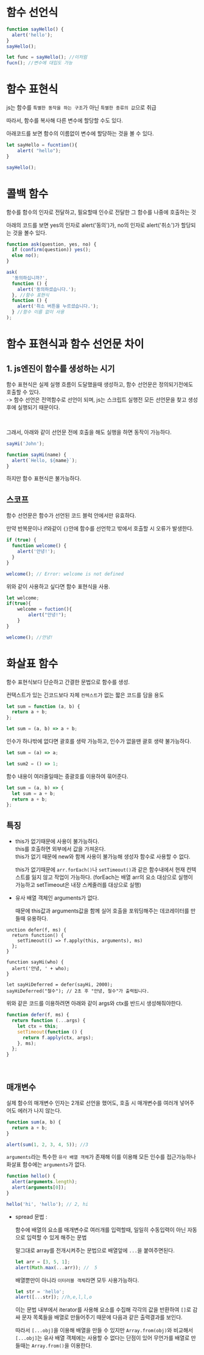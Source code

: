 # 함수 선언식

```js
function sayHello() {
  alert('hello');
}
sayHello();

let func = sayHello(); //이처럼
fucn(); //변수에 대입도 가능
```

# 함수 표현식

js는 함수를 `특별한 동작을 하는 구조`가 아닌 `특별한 종류의 값`으로 취급

따라서, 함수를 복사해 다른 변수에 할당할 수도 있다.

아래코드를 보면 함수의 이름없이 변수에 할당하는 것을 볼 수 있다.

```js
let sayHello = fucntion(){
    alert( "hello");
}

sayHello();
```

# 콜백 함수

함수를 함수의 인자로 전달하고, 필요할때 인수로 전달한 그 함수를 나중에 호출하는 것

아래의 코드를 보면 yes의 인자로 alert('동의')가, no의 인자로 alert('취소')가 할당되는 것을 볼수 있다.

```js
function ask(question, yes, no) {
  if (confirm(question)) yes();
  else no();
}

ask(
  '동의하십니까?',
  function () {
    alert('동의하셨습니다.');
  }, //함수 표현식
  function () {
    alert('취소 버튼을 누르셨습니다.');
  } //함수 이름 없이 사용
);
```

# 함수 표현식과 함수 선언문 차이

## 1. js엔진이 함수를 생성하는 시기

함수 표현식은 실제 실행 흐름이 도달했을때 생성하고, 함수 선언문은 정의되기전에도 호출할 수 있다.
<br>
-> 함수 선언은 전역함수로 선언이 되며, js는 스크립트 실행전 모든 선언문을 찾고 생성후에 실행되기 때문이다.

<br>

그래서, 아래와 같이 선언문 전에 호출을 해도 실행을 하면 동작이 가능하다.

```js
sayHi('John');

function sayHi(name) {
  alert(`Hello, ${name}`);
}
```

하지만 함수 표현식은 불가능하다.

## 스코프

함수 선언문은 함수가 선언된 코드 블럭 안에서만 유효하다.

만약 반복문이나 if와같이 `{}`안에 함수를 선언학고 밖에서 호출할 시 오류가 발생한다.

```js
if (true) {
  function welcome() {
    alert('안녕!');
  }
}

welcome(); // Error: welcome is not defined
```

위와 같이 사용하고 싶다면 함수 표현식을 사용.

```js
let welcome;
if(true){
    welcome = fuction(){
        alert("안녕!");
    }
}

welcome(); //안녕!
```

# 화살표 함수

함수 표현식보다 단순하고 간결한 문법으로 함수를 생성.

컨택스트가 있는 긴코드보다 자체 `컨텍스트`가 없는 짧은 코드를 담을 용도

```js
let sum = function (a, b) {
  return a + b;
};
```

```js
let sum = (a, b) => a + b;
```

인수가 하나밖에 없다면 괄호를 생략 가능하고, 인수가 없을땐 괄호 생략 불가능하다.

```js
let sum = (a) => a;

let sum2 = () => 1;
```

함수 내용이 여러줄일때는 중괄호를 이용하여 묶어준다.

```js
let sum = (a, b) => {
  let sum = a + b;
  return a + b;
};
```

## 특징

- this가 없기때문에 사용이 불가능하다.
  <br>this를 호출하면 외부에서 값을 가져온다.
  <br>this가 없기 때문에 new와 함께 사용이 불가능해 생성자 함수로 사용할 수 없다.

  this가 없기때문에 `arr.forEach()`나 `setTimeout()`과 같은 함수내에서 현재 컨텍스트를 잃지 않고 작업이 가능하다. (forEach는 배열 arr의 요소 대상으로 실행이 가능하고 setTimeout은 내장 스케줄러를 대상으로 실행)

- 유사 배열 객체인 arguments가 없다.

  때문에 this값과 arguments값을 함께 실어 호출을 포워딩해주는 데코레이터를 만들때 유용하다.

```
unction defer(f, ms) {
  return function() {
    setTimeout(() => f.apply(this, arguments), ms)
  };
}

function sayHi(who) {
  alert('안녕, ' + who);
}

let sayHiDeferred = defer(sayHi, 2000);
sayHiDeferred("철수"); // 2초 후 "안녕, 철수"가 출력됩니다.
```

위와 같은 코드를 이용하려면 아래와 같이 args와 ctx를 반드시 생성해줘야한다.

```js
function defer(f, ms) {
  return function (...args) {
    let ctx = this;
    setTimeout(function () {
      return f.apply(ctx, args);
    }, ms);
  };
}
```

<br>

## 매개변수

실제 함수의 매개변수 인자는 2개로 선언을 했어도, 호출 시 매개변수를 여러개 넣어주어도 에러가 나지 않는다.

```js
function sum(a, b) {
  return a + b;
}

alert(sum(1, 2, 3, 4, 5)); //3
```

`arguments`라는 특수한 `유사 배열 객체`가 존재해 이를 이용해 모든 인수를 접근가능하나 화살표 함수에는 `arguments`가 없다.

```js
function hello() {
  alert(arguments.length);
  alert(arguments[0]);
}

hello('hi', 'hello'); // 2, hi
```

- spread 문법 :

  함수에 배열의 요소를 매개변수로 여러개를 입력할때, 일일히 수동입력이 아닌 자동으로 입력할 수 있게 해주는 문법

  말그대로 array를 전개시켜주는 문법으로 배열앞에 `...`을 붙여주면된다.

  ```js
  let arr = [3, 5, 1];
  alert(Math.max(...arr)); //  5
  ```

  배열뿐만이 아니라 `이터러블 객체`라면 모두 사용가능하다.

  ```js
  let str = 'hello';
  alert([...str]); //h,e,l,l,o
  ```

  이는 문법 내부에서 iterator를 사용해 요소를 수집해 각각의 값을 반환하여 `[]`로 감싸 문자 목록들을 배열로 만들어주기 때문에 다음과 같은 출력결과를 보인다.

  따라서 `[...obj]`을 이용해 배열을 만들 수 있지만 `Array.from(obj)`와 비교해서 `[...obj]`는 유사 배열 객체에는 사용할 수 없다는 단점이 있어 무언가를 배열로 만들때는 `Array.from()`을 이용한다.
